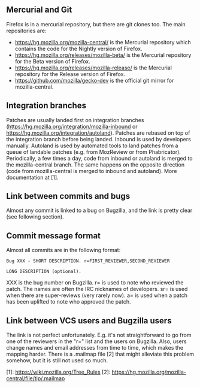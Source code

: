 ## Mercurial and Git
Firefox is in a mercurial repository, but there are git clones too.
The main repositories are:
- <https://hg.mozilla.org/mozilla-central/> is the Mercurial repository which contains the code for the Nightly version of Firefox.
- <https://hg.mozilla.org/releases/mozilla-beta/> is the Mercurial repository for the Beta version of Firefox.
- <https://hg.mozilla.org/releases/mozilla-release/> is the Mercurial repository for the Release version of Firefox.
- <https://github.com/mozilla/gecko-dev> is the official git mirror for mozilla-central.

## Integration branches
Patches are usually landed first on integration branches (<https://hg.mozilla.org/integration/mozilla-inbound> or <https://hg.mozilla.org/integration/autoland>). Patches are rebased on top of the integration branch before being landed. Inbound is used by developers manually. Autoland is used by automated tools to land patches from a queue of landable patches (e.g. from MozReview or from Phabricator). Periodically, a few times a day, code from inbound or autoland is merged to the mozilla-central branch. The same happens on the opposite direction (code from mozilla-central is merged to inbound and autoland).
More documentation at \[1\].

## Link between commits and bugs
Almost any commit is linked to a bug on Bugzilla, and the link is pretty clear (see following section).

## Commit message format
Almost all commits are in the following format:
```
Bug XXX - SHORT DESCRIPTION. r=FIRST_REVIEWER,SECOND_REVIEWER

LONG DESCRIPTION (optional).
```

XXX is the bug number on Bugzilla.
r= is used to note who reviewed the patch. The names are often the IRC nicknames of developers.
sr= is used when there are super-reviews (very rarely now).
a= is used when a patch has been uplifted to note who approved the patch.

## Link between VCS users and Bugzilla users
The link is not perfect unfortunately. E.g. it's not straightforward to go from one of the reviewers in the "r=" list and the users on Bugzilla. Also, users change names and email addresses from time to time, which makes the mapping harder.
There is a .mailmap file \[2\] that might alleviate this problem somehow, but it is still not used so much.

\[1\]: <https://wiki.mozilla.org/Tree_Rules>
\[2\]: <https://hg.mozilla.org/mozilla-central/file/tip/.mailmap>
